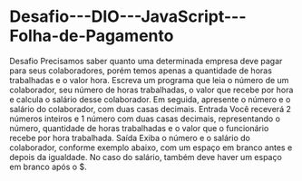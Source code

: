 # Desafio---DIO---JavaScript---Folha-de-Pagamento
Desafio  Precisamos saber quanto uma determinada empresa deve pagar para seus   colaboradores, porém temos apenas a quantidade de horas trabalhadas e o valor   hora. Escreva um programa que leia o número de um colaborador, seu número de   horas trabalhadas, o valor que recebe por hora e calcula o salário desse   colaborador. Em seguida, apresente o número e o salário do colaborador, com duas   casas decimais.  Entrada  Você receverá 2 números inteiros e 1 número com duas casas decimais,   representando o número, quantidade de horas trabalhadas e o valor que o   funcionário recebe por hora trabalhada.  Saída  Exiba o número e o salário do colaborador, conforme exemplo abaixo, com um   espaço em branco antes e depois da igualdade. No caso do salário, também deve   haver um espaço em branco após o $.
